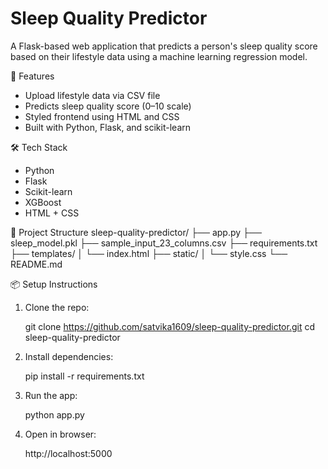 # Sleep Quality Predictor

A Flask-based web application that predicts a person's sleep quality score based on their lifestyle data using a machine learning regression model.

🚀 Features
- Upload lifestyle data via CSV file
- Predicts sleep quality score (0–10 scale)
- Styled frontend using HTML and CSS
- Built with Python, Flask, and scikit-learn

🛠️ Tech Stack
- Python
- Flask
- Scikit-learn
- XGBoost
- HTML + CSS

📂 Project Structure
sleep-quality-predictor/
├── app.py
├── sleep\_model.pkl
├── sample\_input\_23\_columns.csv
├── requirements.txt
├── templates/
│   └── index.html
├── static/
│   └── style.css
└── README.md

📦 Setup Instructions
1. Clone the repo:
   
   git clone https://github.com/satvika1609/sleep-quality-predictor.git
   cd sleep-quality-predictor

2. Install dependencies:

   pip install -r requirements.txt

3. Run the app:

   python app.py
   
4. Open in browser:

   http://localhost:5000
